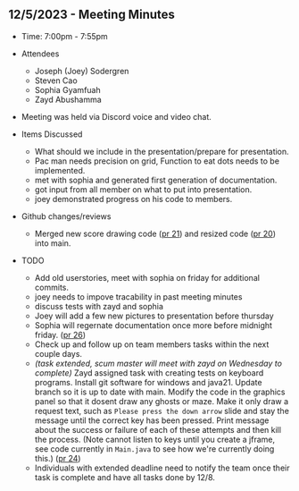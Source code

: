 ## 12/5/2023 - Meeting Minutes

- Time: 7:00pm - 7:55pm
- Attendees
    - Joseph (Joey) Sodergren
    - Steven Cao
    - Sophia Gyamfuah
    - Zayd Abushamma
- Meeting was held via Discord voice and video chat.

- Items Discussed
    - What should we include in the presentation/prepare for presentation.
    - Pac man needs precision on grid, Function to eat dots needs to be implemented.
    - met with sophia and generated first generation of documentation.
    - got input from all member on what to put into presentation.
    - joey demonstrated progress on his code to members.

- Github changes/reviews
    - Merged new score drawing code ([pr 21](https://github.com/WSU-DGscheidle/fall-2023-team08_atomic_coders/pull/21)) and resized code ([pr 20](https://github.com/WSU-DGscheidle/fall-2023-team08_atomic_coders/pull/20)) into main.

- TODO
    - Add old userstories, meet with sophia on friday for additional commits.
    - joey needs to impove tracability in past meeting minutes
    - discuss tests with zayd and sophia
    - Joey will add a few new pictures to presentation before thursday
    - Sophia will regernate documentation once more before midnight friday. ([pr 26](https://github.com/WSU-DGscheidle/fall-2023-team08_atomic_coders/pull/26))
    - Check up and follow up on team members tasks within the next couple days.
    - *(task extended, scum master will meet with zayd on Wednesday to complete)* Zayd assigned task with creating tests on keyboard programs. Install git software for windows and java21. Update branch so it is up to date with main. Modify the code in the graphics panel so that it dosent draw any ghosts or maze. Make it only draw a request text, such as `Please press the down arrow` slide and stay the message until the correct key has been pressed. Print message about the success or failure of each of these attempts and then kill the process. (Note cannot listen to keys until you create a jframe, see code currently in `Main.java` to see how we're currently doing this.) ([pr 24](https://github.com/WSU-DGscheidle/fall-2023-team08_atomic_coders/pull/24))
    - Individuals with extended deadline need to notify the team once their task is complete and have all tasks done by 12/8.
